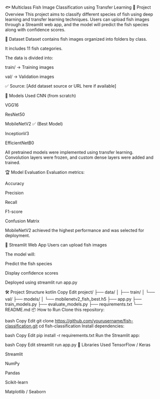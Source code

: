 🐟 Multiclass Fish Image Classification using Transfer Learning 📌 Project Overview This project aims to classify different species of fish using deep learning and transfer learning techniques. Users can upload fish images through a Streamlit web app, and the model will predict the fish species along with confidence scores.

📁 Dataset Dataset contains fish images organized into folders by class.

It includes 11 fish categories.

The data is divided into:

train/ → Training images

val/ → Validation images

✅ Source: [Add dataset source or URL here if available]

🧠 Models Used CNN (from scratch)

VGG16

ResNet50

MobileNetV2 ✅ (Best Model)

InceptionV3

EfficientNetB0

All pretrained models were implemented using transfer learning. Convolution layers were frozen, and custom dense layers were added and trained.

🏆 Model Evaluation Evaluation metrics:

Accuracy

Precision

Recall

F1-score

Confusion Matrix

MobileNetV2 achieved the highest performance and was selected for deployment.

🚀 Streamlit Web App Users can upload fish images

The model will:

Predict the fish species

Display confidence scores

Deployed using streamlit run app.py

🛠 Project Structure kotlin Copy Edit project/ ├── data/ │ ├── train/ │ └── val/ ├── models/ │ └── mobilenetv2_fish_best.h5 ├── app.py ├── train_models.py ├── evaluate_models.py ├── requirements.txt └── README.md 📦 How to Run Clone this repository:

bash Copy Edit git clone https://github.com/yourusername/fish-classification.git cd fish-classification Install dependencies:

bash Copy Edit pip install -r requirements.txt Run the Streamlit app:

bash Copy Edit streamlit run app.py 🧪 Libraries Used TensorFlow / Keras

Streamlit

NumPy

Pandas

Scikit-learn

Matplotlib / Seaborn
